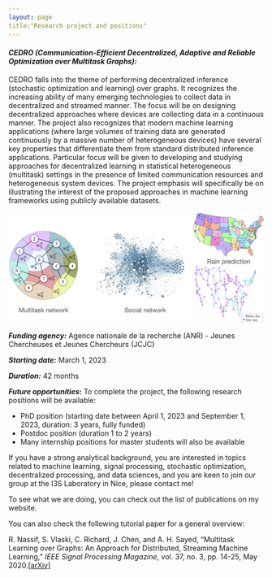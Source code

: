 ```yaml
---
layout: page
title:"Research project and positions"
---
```


  
#### *CEDRO (Communication-Efficient Decentralized, Adaptive and Reliable Optimization over Multitask Graphs):*


CEDRO falls into the theme of performing decentralized inference (stochastic optimization and learning) over graphs. It recognizes the increasing ability of many emerging technologies to collect data in decentralized and streamed manner. The focus will be on designing decentralized approaches where devices are collecting data in a continuous manner. The project also recognizes that modern machine learning applications (where large volumes of training data are generated continuously by a massive number of heterogeneous devices) have several key properties that differentiate them from standard distributed inference applications. Particular focus will be given to developing and studying approaches for decentralized learning in statistical heterogeneous (multitask) settings in the presence of limited communication resources and heterogeneous system devices. The project emphasis will specifically be on illustrating the interest of the proposed approaches in machine learning frameworks using publicly available datasets.

![](illustration_nassif.png)

__*Funding agency:*__ Agence nationale de la recherche (ANR) - Jeunes Chercheuses et Jeunes Chercheurs (JCJC)

__*Starting date:*__ March 1, 2023

__*Duration:*__ 42 months

__*Future opportunities*:__ To complete the project, the following research positions will be available: 
  
* PhD position (starting date between April 1, 2023 and September 1, 2023, duration: 3 years, fully funded)
* Postdoc position (duration 1 to 2 years)
* Many internship positions for master students will also be available

If you have a strong analytical background, you are interested in topics related to machine learning, signal processing, stochastic optimization, decentralized processing, and data sciences, and you are keen to join our group at the I3S Laboratory in Nice, please contact me! 

To see what we are doing, you can check out the list of publications on my website.  

You can also check the following tutorial paper for a general overview:

R. Nassif, S. Vlaski, C. Richard, J. Chen, and A. H. Sayed, “Multitask Learning over Graphs: An Approach for Distributed, Streaming Machine Learning,” *IEEE Signal Processing Magazine*, vol. 37, no. 3, pp. 14-25, May 2020.[[arXiv]](https://arxiv.org/abs/2001.02112)

